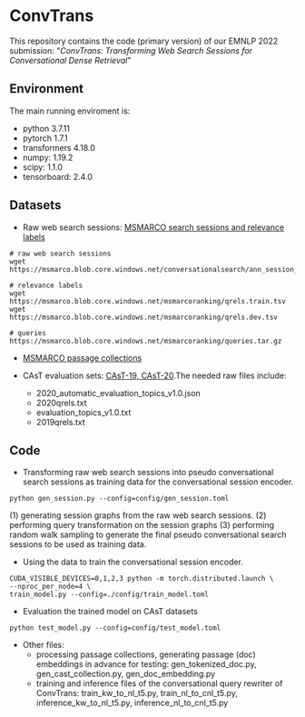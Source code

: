 # ConvTrans
This repository contains the code (primary version) of our EMNLP 2022 submission: "_ConvTrans: Transforming Web Search Sessions for Conversational Dense Retrieval_"

## Environment

The main running enviroment is:
- python 3.7.11
- pytorch 1.7.1
- transformers 4.18.0
- numpy: 1.19.2
- scipy: 1.1.0
- tensorboard: 2.4.0


## Datasets
- Raw web search sessions: [MSMARCO search sessions and relevance labels](https://microsoft.github.io/msmarco/)
```
# raw web search sessions
wget https://msmarco.blob.core.windows.net/conversationalsearch/ann_session_dev.tar.gz 

# relevance labels
wget https://msmarco.blob.core.windows.net/msmarcoranking/qrels.train.tsv
wget https://msmarco.blob.core.windows.net/msmarcoranking/qrels.dev.tsv

# queries
https://msmarco.blob.core.windows.net/msmarcoranking/queries.tar.gz
```

- [MSMARCO passage collections](https://microsoft.github.io/msmarco/)

- CAsT evaluation sets: [CAsT-19, CAsT-20](https://www.treccast.ai/).The needed raw files include:
  - 2020_automatic_evaluation_topics_v1.0.json
  - 2020qrels.txt
  - evaluation_topics_v1.0.txt
  - 2019qrels.txt

## Code
- Transforming raw web search sessions into pseudo conversational search sessions as training data for the conversational session encoder.
```
python gen_session.py --config=config/gen_session.toml
```
(1) generating session graphs from the raw web search sessions.
(2) performing query transformation on the session graphs
(3) performing random walk sampling to generate the final pseudo conversational search sessions to be used as training data.


- Using the data to train the conversational session encoder.
```
CUDA_VISIBLE_DEVICES=0,1,2,3 python -m torch.distributed.launch \
--nproc_per_node=4 \
train_model.py --config=./config/train_model.toml

```

- Evaluation the trained model on CAsT datasets
```
python test_model.py --config=config/test_model.toml
```

- Other files:
  - processing passage collections, generating passage (doc) embeddings in advance for testing: gen_tokenized_doc.py, gen_cast_collection.py, gen_doc_embedding.py
  - training and inference files of the conversational query rewriter of ConvTrans: train_kw_to_nl_t5.py, train_nl_to_cnl_t5.py, inference_kw_to_nl_t5.py, inference_nl_to_cnl_t5.py